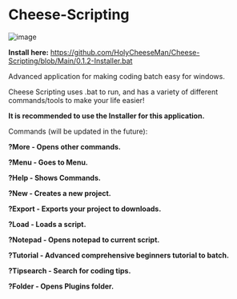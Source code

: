 # Cheese-Scripting
![image](https://github.com/user-attachments/assets/3a370ffd-2292-4b5f-9c1b-9e4f8e560f22)

**Install here:** https://github.com/HolyCheeseMan/Cheese-Scripting/blob/Main/0.1.2-Installer.bat

Advanced application for making coding batch easy for windows.

Cheese Scripting uses .bat to run, and has a variety of different commands/tools to make your life easier!

**It is recommended to use the Installer for this application.**

Commands (will be updated in the future):

**?More - Opens other commands.**

**?Menu - Goes to Menu.**

**?Help - Shows Commands.**

**?New - Creates a new project.**

**?Export - Exports your project to downloads.**

**?Load - Loads a script.**

**?Notepad - Opens notepad to current script.**

**?Tutorial - Advanced comprehensive beginners tutorial to batch.**

**?Tipsearch - Search for coding tips.**

**?Folder - Opens Plugins folder.**




